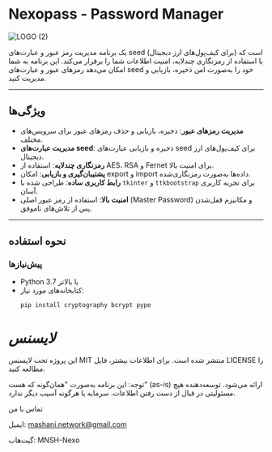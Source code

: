 # Nexopass - Password Manager

![LOGO (2)](https://github.com/user-attachments/assets/63249cb1-4a44-4eb4-8312-c705f820fb59)

 یک برنامه مدیریت رمز عبور و عبارت‌های seed (برای کیف‌پول‌های ارز دیجیتال) است که با استفاده از رمزنگاری چندلایه، امنیت اطلاعات شما را برقرار می‌کند.
 این برنامه به شما امکان می‌دهد رمزهای عبور و عبارت‌های seed خود را به‌صورت امن ذخیره، بازیابی و مدیریت کنید.

---

## **ویژگی‌ها**
- **مدیریت رمزهای عبور**: ذخیره، بازیابی و حذف رمزهای عبور برای سرویس‌های مختلف.
- **مدیریت عبارت‌های seed**: ذخیره و بازیابی عبارت‌های seed برای کیف‌پول‌های ارز دیجیتال.
- **رمزنگاری چندلایه**: استفاده از AES، RSA و Fernet برای امنیت بالا.
- **پشتیبان‌گیری و بازیابی**: امکان export و import داده‌ها به‌صورت رمزنگاری‌شده.
- **رابط کاربری ساده**: طراحی شده با `tkinter` و `ttkbootstrap` برای تجربه کاربری آسان.
- **امنیت بالا**: استفاده از رمز عبور اصلی (Master Password) و مکانیزم قفل‌شدن پس از تلاش‌های ناموفق.

---

## **نحوه استفاده**

### **پیش‌نیازها**
- Python 3.7 یا بالاتر
- کتابخانه‌های مورد نیاز:
  ```bash
  pip install cryptography bcrypt pype

 # *لایسنس*
این پروژه تحت لایسنس MIT منتشر شده است. برای اطلاعات بیشتر، فایل LICENSE را مطالعه کنید.

توجه: این برنامه به‌صورت "همان‌گونه که هست" (as-is) ارائه می‌شود.
توسعه‌دهنده هیچ مسئولیتی در قبال از دست رفتن اطلاعات، سرمایه یا هرگونه آسیب دیگر ندارد.

تماس با من

ایمیل: mashani.network@gmail.com

گیت‌هاب: MNSH-Nexo
